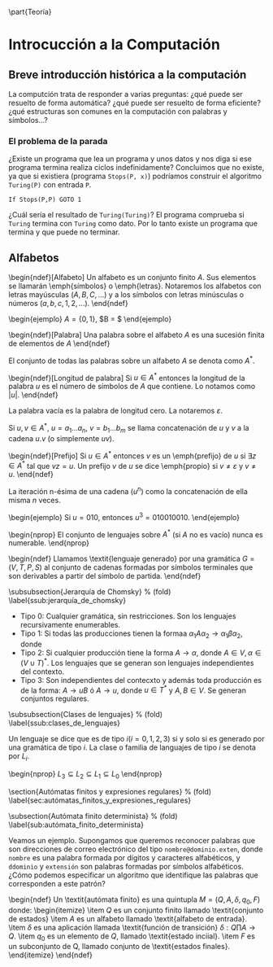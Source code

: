\part{Teoría}

# Introcucción a la Computación

## Breve introducción histórica a la computación

La computción trata de responder a varias preguntas: ¿qué puede ser resuelto de forma automática? ¿qué puede ser resuelto de forma eficiente? ¿qué estructuras son comunes en la computación con palabras y símbolos...?

### El problema de la parada

¿Existe un programa que lea un programa y unos datos y nos diga si ese programa termina realiza ciclos indefinidamente? Concluimos que no existe, ya que si existiera (programa `Stops(P, x)`) podríamos construir el algoritmo `Turing(P)` con entrada `P`.

```
If Stops(P,P) GOTO 1
```

¿Cuál sería el resultado de `Turing(Turing)`? El programa comprueba si `Turing` termina con `Turing` como dato. Por lo tanto existe un programa que termina y que puede no terminar.

## Alfabetos

\begin{ndef}[Alfabeto]
Un alfabeto es un conjunto finito $A$. Sus elementos se llamarán \emph{símbolos} o \emph{letras}. Notaremos los alfabetos con letras mayúsculas $(A, B, C, ...)$ y a los símbolos con letras minúsculas o números $(a, b, c, 1, 2, ...)$.
\end{ndef}

\begin{ejemplo}
$A = \{0, 1\}$, $B = $ <!-- compeltar el ejemplo -->
\end{ejemplo}

\begin{ndef}[Palabra]
Una palabra sobre el alfabeto $A$ es una sucesión finita de elementos de $A$
\end{ndef}

El conjunto de todas las palabras sobre un alfabeto $A$ se denota como $A^*$.

\begin{ndef}[Longitud de palabra]
Si $u \in A^*$ entonces la longitud de la palabra $u$ es el número de símbolos de $A$ que contiene. Lo notamos como $|u|$.
\end{ndef}

La palabra vacía es la palabra de longitud cero. La notaremos $\varepsilon$.

<!-- falta algo -->

Si $u, v \in A^*$, $u = a_1 \hdots a_n$, $v = b_1 \hdots b_m$ se llama concatenación de $u$ y $v$ a la cadena $u.v$ (o simplemente $uv$).

\begin{ndef}[Prefijo]
Si $u \in A^*$ entonces $v$ es un \emph{prefijo} de $u$ si $\exists z \in A^*$ tal que $vz = u$. Un prefijo $v$ de $u$ se dice \emph{propio} si $v \neq \varepsilon$ y $v \neq u$.
\end{ndef}

<!-- falta definición de sufijo -->

La iteración n-ésima de una cadena ($u^n$) como la concatenación de ella misma $n$ veces.

\begin{ejemplo}
Si $u = 010$, entonces $u^3 = 010010010$.
\end{ejemplo}

\begin{nprop}
El conjunto de lenguajes sobre $A^*$ (si $A$ no es vacío) nunca es numerable.
\end{nprop}

\begin{ndef}
	Llamamos \textit{lenguaje generado} por una gramática $G = (V, T, P, S)$ al conjunto de cadenas formadas por símbolos terminales que son derivables a partir del símbolo de partida.
\end{ndef}

\subsubsection{Jerarquía de Chomsky} % (fold)
\label{ssub:jerarquía_de_chomsky}
- Tipo 0: Cualquier gramática, sin restricciones. Son los lenguajes recursivamente enumerables.
- Tipo 1: Si todas las producciones tienen la formaa $\alpha_1A\alpha_2 \rightarrow \alpha_1 \beta \alpha_2$, donde 
- Tipo 2: Si cualquier producción tiene la forma $A \rightarrow \alpha$, donde $A \in V, \alpha \in (V \cup T)^*$. Los lenguajes que se generan son lenguajes independientes del contexto.
- Tipo 3: Son independientes del contecxto y además toda producción es de la forma: $A \rightarrow uB$ ó $A \rightarrow u$, donde $u \in T^*$ y $A, B \in V$. Se generan conjuntos regulares.

\subsubsection{Clases de lenguajes} % (fold)
\label{ssub:clases_de_lenguajes}

Un lenguaje se dice que es de tipo $i (i = 0, 1, 2, 3)$ si y solo si es generado por una gramática de tipo $i$. La clase o familia de languajes de tipo $i$ se denota por $L_i$.

\begin{nprop}
 	$L_3 \subseteq L_2 \subseteq L_1 \subseteq L_0$
 \end{nprop} 

\section{Autómatas finitos y expresiones regulares} % (fold)
\label{sec:autómatas_finitos_y_expresiones_regulares}

\subsection{Autómata finito determinista} % (fold)
\label{sub:autómata_finito_determinista}

Veamos un ejemplo. Supongamos que queremos reconocer palabras que son direcciones de correo electrónico del tipo `nombre@dominio.exten`, donde `nombre` es una palabra formada por dígitos y caracteres alfabéticos, y `ddominio` y `extensión` son palabras formadas por símbolos alfabéticos. ¿Cómo podemos especificar un algoritmo que identifique las palabras que corresponden a este patrón?

\begin{ndef}
	Un \textit{autómata finito} es una quintupla $M = (Q, A, \delta, q_0, F)$ donde:
	\begin{itemize}
		\item $Q$ es un conjunto finito llamado \textit{conjunto de estados}
		\item $A$ es un alfabeto llamado \textit{alfabeto de entrada}.
		\item $\delta$ es una aplicación llamada \textit{función de transición} $\delta: Q \prod A \rightarrow Q$.
		\item $q_0$ es un elemento de $Q$, llamado \textit{estado inciial}.
		\item $F$ es un subconjunto de Q, llamado conjunto de \textit{estados finales}.
	\end{itemize}
\end{ndef}

